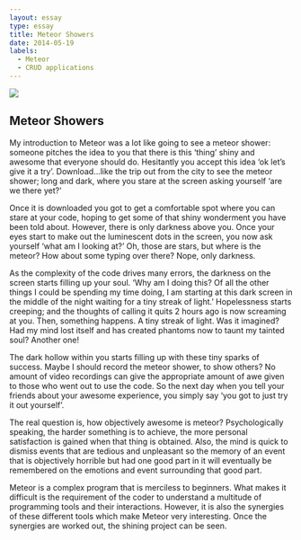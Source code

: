 ```yaml
---
layout: essay
type: essay
title: Meteor Showers
date: 2014-05-19
labels:
  - Meteor
  - CRUD applications
---
```


<img class="ui medium left floated image" src="https://www.google.com/url?sa=i&rct=j&q=&esrc=s&source=images&cd=&cad=rja&uact=8&ved=0ahUKEwiU1LSV8O3SAhVY-2MKHSsCC5cQjRwIBw&url=http%3A%2F%2Fearthsky.org%2Fastronomy-essentials%2Fearthskys-meteor-shower-guide&psig=AFQjCNFaywsu-qBNTKJQJmK74xd-hTf31w&ust=1490401436644238">

## Meteor Showers
My introduction to Meteor was a lot like going to see a meteor shower: someone pitches the idea to you that there is this ‘thing’ shiny and awesome that everyone should do. Hesitantly you accept this idea ‘ok let’s give it a try’. Download…like the trip out from the city to see the meteor shower; long and dark, where you stare at the screen asking yourself ‘are we there yet?’

Once it is downloaded you got to get a comfortable spot where you can stare at your code, hoping to get some of that shiny wonderment you have been told about. However, there is only darkness above you. Once your eyes start to make out the luminescent dots in the screen, you now ask yourself ‘what am I looking at?’ Oh, those are stars, but where is the meteor? How about some typing over there? Nope, only darkness.

 As the complexity of the code drives many errors, the darkness on the screen starts filling up your soul. ‘Why am I doing this? Of all the other things I could be spending my time doing, I am starting at this dark screen in the middle of the night waiting for a tiny streak of light.’ Hopelessness starts creeping; and the thoughts of calling it quits 2 hours ago is now screaming at you. Then, something happens. A tiny streak of light. Was it imagined? Had my mind lost itself and has created phantoms now to taunt my tainted soul? Another one! 

The dark hollow within you starts filling up with these tiny sparks of success. Maybe I should record the meteor shower, to show others? No amount of video recordings can give the appropriate amount of awe given to those who went out to use the code. So the next day when you tell your friends about your awesome experience, you simply say ‘you got to just try it out yourself’.

The real question is, how objectively awesome is meteor? Psychologically speaking, the harder something is to achieve, the more personal satisfaction is gained when that thing is obtained. Also, the mind is quick to dismiss events that are tedious and unpleasant so the memory of an event that is objectively horrible but had one good part in it will eventually be remembered on the emotions and event surrounding that good part.

Meteor is a complex program that is merciless to beginners. What makes it difficult is the requirement of the coder to understand a multitude of programming tools and their interactions. However, it is also the synergies of these different tools which make Meteor very interesting. Once the synergies are worked out, the shining project can be seen.




